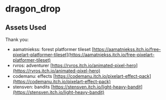 # dragon_drop

## Assets Used
Thank you:
- aamatniekss: forest platformer tileset [https://aamatniekss.itch.io/free-pixelart-platformer-tileset](https://aamatniekss.itch.io/free-pixelart-platformer-tileset)
- rvros: adventurer [https://rvros.itch.io/animated-pixel-hero](https://rvros.itch.io/animated-pixel-hero)
- codemanu: effects [https://codemanu.itch.io/pixelart-effect-pack](https://codemanu.itch.io/pixelart-effect-pack)
- stensven: bandits [https://stensven.itch.io/light-heavy-bandit](https://stensven.itch.io/light-heavy-bandit)